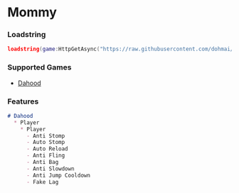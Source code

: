 # Mommy
### Loadstring
```lua
loadstring(game:HttpGetAsync("https://raw.githubusercontent.com/dohmai/Kitty/main/Loader"))()
```
### Supported Games
- [Dahood](https://www.roblox.com/games/2788229376/)

### Features
```markdown
# Dahood
  * Player
    * Player
      - Anti Stomp
      - Auto Stomp
      - Auto Reload
      - Anti Fling
      - Anti Bag
      - Anti Slowdown
      - Anti Jump Cooldown
      - Fake Lag
```
